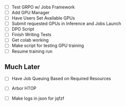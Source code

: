 - [ ] Test GRPO w/ Jobs Framework
- [ ] Add GPU Manager
- [ ] Have Users Set Available GPUs
- [ ] Submit requested GPUs in Inference and Jobs Launch
- [ ] DPO Script
- [ ] Finish Writing Tests
- [ ] Get colab working
- [ ] Make script for testing GPU training
- [ ] Resume training run

## Much Later
- [ ] Have Job Queuing Based on Required Resources
- [ ] Arbor HTOP
- [ ] Make logs in json for jqfzf

